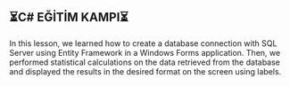 ⏳C# EĞİTİM KAMPI⏳
----------------------------------------------------------------------------------------------------------------------------------------
In this lesson, we learned how to create a database connection with SQL Server using Entity Framework in a Windows Forms application. Then, we performed statistical calculations on the data retrieved from the database and displayed the results in the desired format on the screen using labels.
